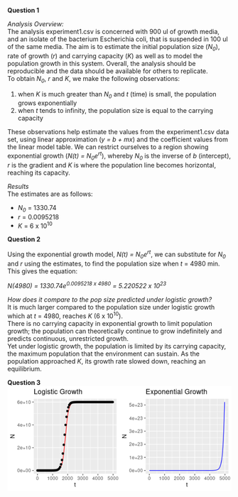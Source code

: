 **Question 1**  

*Analysis Overview:*  
The analysis experiment1.csv is concerned with 900 ul of growth media, and an isolate of the bacterium Escherichia coli, that is suspended in 100 ul of the same media. The aim is to estimate the initial population size (*N<sub>0</sub>*), rate of growth (*r*) and carrying capacity (*K*) as well as to model the population growth in this system. Overall, the analysis should be reproducible and the data should be available for others to replicate.  
To obtain *N<sub>0</sub>*, *r* and *K*, we make the following observations:
  1. when *K* is much greater than *N<sub>0</sub>* and *t* (time) is small, the population grows exponentially
  2. when *t* tends to infinity, the population size is equal to the carrying capacity  

These observations help estimate the values from the experiment1.csv data set, using linear approximation (*y = b + mx*) and the coefficient values from the linear model table. We can restrict ourselves to a region showing exponential growth (*N(t) = N<sub>0</sub>e<sup>rt</sup>*), whereby *N<sub>0</sub>* is the inverse of *b* (intercept), *r* is the gradient and *K* is where the population line becomes horizontal, reaching its capacity.  

*Results*  
The estimates are as follows:
- *N<sub>0</sub>* = 1330.74 
- *r* = 0.0095218
- *K* = 6 x 10<sup>10</sup>

**Question 2**

Using the exponential growth model, *N(t) = N<sub>0</sub>e<sup>rt</sup>*, we can substitute for *N<sub>0</sub>* and *r* using the estimates, to find the population size when *t* = 4980 min. This gives the equation:  

  *N(4980) = 1330.74e<sup>0.0095218 x 4980</sup> = 5.220522 x 10<sup>23</sup>*  
  
*How does it compare to the pop size predicted under logistic growth?*  
It is much larger compared to the population size under logistic growth which at *t* = 4980, reaches *K* (6 x 10<sup>10</sup>).  
There is no carrying capacity in exponential growth to limit population growth; the population can theoretically continue to grow indefinitely and predicts continuous, unrestricted growth.  
Yet under logistic growth, the population is limited by its carrying capacity, the maximum population that the environment can sustain. As the population approached *K*, its growth rate slowed down, reaching an equilibrium.  

**Question 3**  
![CAPTION](https://github.com/aminahmemon/logistic_growth/blob/a4302a7b74411f03985ba49043f33ef5932a86ef/Q3_logistic_exponential_comparison.png)
